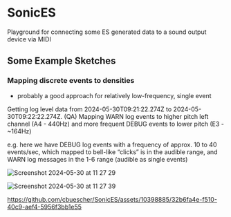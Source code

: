# SonicES
Playground for connecting some ES generated data to a sound output device via MIDI

## Some Example Sketches

### Mapping discrete events to densities
* probably a good approach for relatively low-frequency, single event

Getting log level data from 2024-05-30T09:21:22.274Z to 2024-05-30T09:22:22.274Z. (QA)
Mapping WARN log events to higher pitch left channel (A4 - 440Hz) and more frequent DEBUG events to lower pitch (E3 - ~164Hz)

e.g. here we have DEBUG log events with a frequency of approx. 10 to 40 events/sec, which mapped to bell-like “clicks” is in the audible range, and WARN log messages in the 1-6 range (audible as single events)

![Screenshot 2024-05-30 at 11 27 29](https://github.com/cbuescher/SonicES/assets/10398885/6858d2d5-19f0-4e83-b46a-86df6250af36)


![Screenshot 2024-05-30 at 11 27 39](https://github.com/cbuescher/SonicES/assets/10398885/5b96ecc0-b6f8-403f-854a-9a28041baee6)




https://github.com/cbuescher/SonicES/assets/10398885/32b6fa4e-f510-40c9-aef4-5956f3bb1e55


